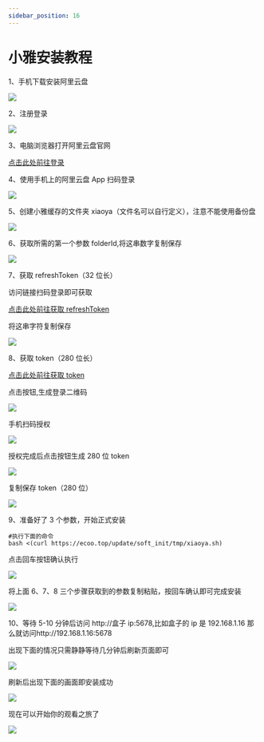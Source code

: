 ```yaml
---
sidebar_position: 16
---
```


# 小雅安装教程

1、手机下载安装阿里云盘

![](./img/xiaoya1.jpg)

2、注册登录

![](./img/xiaoya2.jpg)

3、电脑浏览器打开阿里云盘官网

[点击此处前往登录](https://www.alipan.com/)

4、使用手机上的阿里云盘 App 扫码登录

![](./img/xiaoya3.png)

5、创建小雅缓存的文件夹 xiaoya（文件名可以自行定义），注意不能使用备份盘

![](./img/xiaoya4.png)

6、获取所需的第一个参数 folderId,将这串数字复制保存

![](./img/xiaoya5.png)

7、获取 refreshToken（32 位长）

访问链接扫码登录即可获取

[点击此处前往获取 refreshToken](https://csb.histb.com/)

将这串字符复制保存

![](./img/xiaoya6.png)

8、获取 token（280 位长）

[点击此处前往获取 token](https://alist.nn.ci/tool/aliyundrive/request.html)

点击按钮,生成登录二维码

![](./img/xiaoya7.png)

手机扫码授权

![](./img/xiaoya8.jpg)

授权完成后点击按钮生成 280 位 token

![](./img/xiaoya9.png)

复制保存 token（280 位）

![](./img/xiaoya10.png)

9、准备好了 3 个参数，开始正式安装

```shell
#执行下面的命令
bash <(curl https://ecoo.top/update/soft_init/tmp/xiaoya.sh)
```

点击回车按钮确认执行

![](./img/xiaoya11.png)

将上面 6、7、8 三个步骤获取到的参数复制粘贴，按回车确认即可完成安装

![](./img/xiaoya12.png)

10、等待 5-10 分钟后访问 http://盒子 ip:5678,比如盒子的 ip 是 192.168.1.16 那么就访问http://192.168.1.16:5678

出现下面的情况只需静静等待几分钟后刷新页面即可

![](./img/xiaoya13.png)

刷新后出现下面的画面即安装成功

![](./img/xiaoya14.png)

现在可以开始你的观看之旅了

![](./img/xiaoya15.png)
